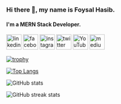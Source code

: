 ### Hi there 👋, my name is Foysal Hasib.
#### I'm a MERN Stack Developer.


 
[<img src='https://cdn.jsdelivr.net/npm/simple-icons@3.0.1/icons/linkedin.svg' alt='linkedin' height='40'>](https://www.linkedin.com/in/https://www.linkedin.com/in/foysal-hasib-90170a287//)  [<img src='https://cdn.jsdelivr.net/npm/simple-icons@3.0.1/icons/facebook.svg' alt='facebook' height='40'>](https://www.facebook.com/https://www.facebook.com/foysal.hasib)  [<img src='https://cdn.jsdelivr.net/npm/simple-icons@3.0.1/icons/instagram.svg' alt='instagram' height='40'>](https://www.instagram.com/https://www.instagram.com/faisal_hasib?igsh=cDd1NWd0YXljMDVk/)  [<img src='https://cdn.jsdelivr.net/npm/simple-icons@3.0.1/icons/twitter.svg' alt='twitter' height='40'>](https://twitter.com/FHasib82006)  [<img src='https://cdn.jsdelivr.net/npm/simple-icons@3.0.1/icons/youtube.svg' alt='YouTube' height='40'>](https://www.youtube.com/channel/https://www.youtube.com/@FoysalHasibItAcademy/featured)  [<img src='https://cdn.jsdelivr.net/npm/simple-icons@3.0.1/icons/medium.svg' alt='medium' height='40'>](https://medium.com/@faisalhasib82)  



[![trophy](https://github-profile-trophy.vercel.app/?username=foysalhasib)](https://github.com/ryo-ma/github-profile-trophy)

[![Top Langs](https://github-readme-stats.vercel.app/api/top-langs/?username=foysalhasib)](https://github.com/anuraghazra/github-readme-stats)  

![GitHub stats](https://github-readme-stats.vercel.app/api?username=foysalhasib&show_icons=true)


![GitHub streak stats](https://streak-stats.demolab.com/?user=foysalhasib)  

